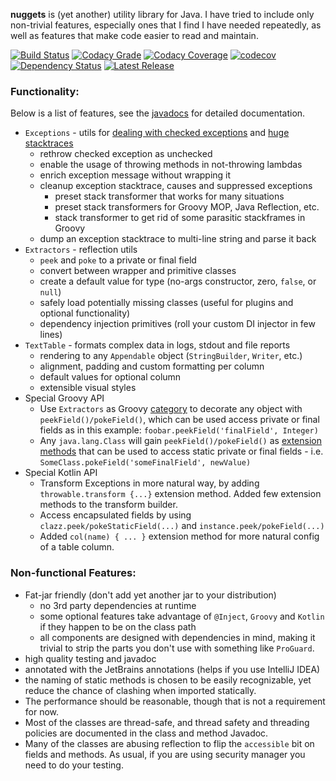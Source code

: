 **nuggets** is (yet another) utility library for Java. I have tried to include 
only non-trivial features, especially ones that I find I have needed repeatedly,
as well as features that make code easier to read and maintain. 

[![Build Status](https://travis-ci.org/ddimtirov/nuggets.svg?branch=master)](https://travis-ci.org/ddimtirov/nuggets)
[![Codacy Grade](https://api.codacy.com/project/badge/Grade/0951cb36db314ff1bf69646402f4b988)](https://www.codacy.com/app/dimitar-dimitrov/nuggets?utm_source=github.com&amp;utm_medium=referral&amp;utm_content=ddimtirov/nuggets&amp;utm_campaign=Badge_Grade)
[![Codacy Coverage](https://api.codacy.com/project/badge/Coverage/0951cb36db314ff1bf69646402f4b988)](https://www.codacy.com/app/dimitar-dimitrov/nuggets?utm_source=github.com&amp;utm_medium=referral&amp;utm_content=ddimtirov/nuggets&amp;utm_campaign=Badge_Coverage)
[![codecov](https://codecov.io/gh/ddimtirov/nuggets/branch/master/graph/badge.svg)](https://codecov.io/gh/ddimtirov/nuggets) 
[![Dependency Status](https://www.versioneye.com/user/projects/57d2624987b0f6003c14ac1e/badge.svg?style=flat-square)](https://www.versioneye.com/user/projects/57d2624987b0f6003c14ac1e)
[ ![Latest Release](https://api.bintray.com/packages/ddimitrov/oss/nuggets/images/download.svg) ](https://bintray.com/ddimitrov/oss/nuggets/_latestVersion)
### Functionality:

Below is a list of features, see the [javadocs](https://ddimtirov.github.io/nuggets/javadoc/io/github/ddimitrov/nuggets/package-summary.html) for detailed documentation. 
<!-- browse the sources at [sourcegraph](https://sourcegraph.com/github.com/ddimtirov/nuggets@master). -->

- `Exceptions` - utils for [dealing with checked exceptions](https://kotlinlang.org/docs/reference/exceptions.html#checked-exceptions)
  and [huge stacktraces](https://dzone.com/articles/filtering-stack-trace-hell)
  - rethrow checked exception as unchecked
  - enable the usage of throwing methods in not-throwing lambdas
  - enrich exception message without wrapping it
  - cleanup exception stacktrace, causes and suppressed exceptions
    - preset stack transformer that works for many situations
    - preset stack transformers for Groovy MOP, Java Reflection, etc.
    - stack transformer to get rid of some parasitic stackframes in Groovy
  - dump an exception stacktrace to multi-line string and parse it back 
- `Extractors` - reflection utils  
  - `peek` and `poke` to a private or final field  
  - convert between wrapper and primitive classes
  - create a default value for type (no-args constructor, zero, `false`, or `null`)
  - safely load potentially missing classes (useful for plugins and optional functionality)
  - dependency injection primitives (roll your custom DI injector in few lines)
- `TextTable` - formats complex data in logs, stdout and file reports
  - rendering to any `Appendable` object (`StringBuilder`, `Writer`, etc.)
  - alignment, padding and custom formatting per column
  - default values for optional column
  - extensible visual styles
- Special Groovy API  
  - Use `Extractors` as Groovy [category](http://groovy-lang.org/metaprogramming.html#categories) 
    to decorate any object with `peekField()/pokeField()`, which can be used access private or 
    final fields as in this example: `foobar.peekField('finalField', Integer)`
  - Any `java.lang.Class` will gain `peekField()/pokeField()` as 
    [extension methods](http://groovy-lang.org/metaprogramming.html#_extension_modules)
    that can be used to access static private or final fields - i.e. 
    `SomeClass.pokeField('someFinalField', newValue)`
- Special Kotlin API
  - Transform Exceptions in more natural way, by adding `throwable.transform {...}`
    extension method. Added few extension methods to the transform builder.
  - Access encapsulated fields by using `clazz.peek/pokeStaticField(...)` 
    and `instance.peek/pokeField(...)`
  - Added `col(name) { ... }` extension method for more natural config 
    of a table column.    
    
### Non-functional Features:
- Fat-jar friendly (don't add yet another jar to your distribution)
  - no 3rd party dependencies at runtime 
  - some optional features take advantage of `@Inject`, `Groovy` and `Kotlin` 
    if they happen to be on the class path
  - all components are designed with dependencies in mind, making it trivial 
    to strip the parts you don't use with something like `ProGuard`. 
- high quality testing and javadoc
- annotated with the JetBrains annotations (helps if you use IntelliJ IDEA)
- the naming of static methods is chosen to be easily recognizable, 
  yet reduce the chance of clashing when imported statically.
- The performance should be reasonable, though that is not a requirement for now.
- Most of the classes are thread-safe, and thread safety and threading policies are
  documented in the class and method Javadoc.
- Many of the classes are abusing reflection to flip the `accessible` bit on fields 
  and methods. As usual, if you are using security manager you need to do your testing.
